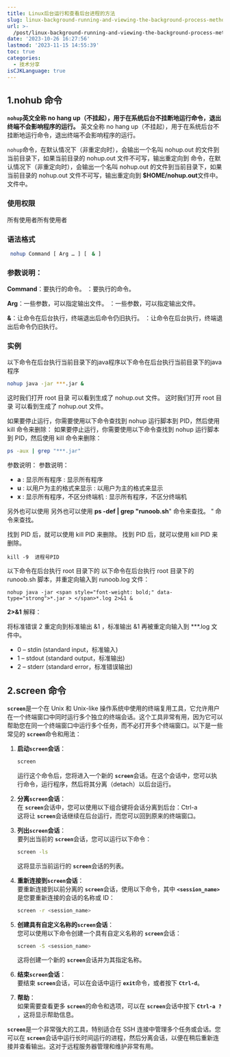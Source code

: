 ```yaml
---
title: Linux后台运行和查看后台进程的方法
slug: linux-background-running-and-viewing-the-background-process-method-zhs2a7
url: >-
  /post/linux-background-running-and-viewing-the-background-process-method-zhs2a7.html
date: '2023-10-26 16:27:56'
lastmod: '2023-11-15 14:55:39'
toc: true
categories:
  - 技术分享
isCJKLanguage: true
---
```




## 1.nohub 命令

​<span style="font-weight: bold;" data-type="strong">`nohup`</span>​<span style="font-weight: bold;" data-type="strong">英文全称 no hang up（不挂起），用于在系统后台不挂断地运行命令，退出终端不会影响程序的运行。</span> 英文全称 no hang up（不挂起），用于在系统后台不挂断地运行命令，退出终端不会影响程序的运行。

​<span style="font-weight: bold;" data-type="strong"></span>`nohup`<span style="font-weight: bold;" data-type="strong"></span>​<span style="font-weight: bold;" data-type="strong"></span>命令，在默认情况下（非重定向时），会输出一个名叫 nohup.out 的文件到当前目录下，如果当前目录的 nohup.out 文件不可写，输出重定向到 <span style="font-weight: bold;" data-type="strong"></span> 命令，在默认情况下（非重定向时），会输出一个名叫 nohup.out 的文件到当前目录下，如果当前目录的 nohup.out 文件不可写，输出重定向到  <span style="font-weight: bold;" data-type="strong">$HOME/nohup.out</span>​ <span style="font-weight: bold;" data-type="strong"></span> 文件中。<span style="font-weight: bold;" data-type="strong"></span>  文件中。

### <span style="font-weight: bold;" data-type="strong">使用权限</span>

<span style="font-weight: bold;" data-type="strong"></span>所有使用者<span style="font-weight: bold;" data-type="strong"></span>所有使用者

### <span style="font-weight: bold;" data-type="strong">语法格式</span>

```bash
 nohup Command [ Arg … ] [　& ]
```

### <span style="font-weight: bold;" data-type="strong">参数说明：</span>

<span style="font-weight: bold;" data-type="strong">Command</span>​ <span style="font-weight: bold;" data-type="strong"></span>：要执行的命令。<span style="font-weight: bold;" data-type="strong"></span> ：要执行的命令。

<span style="font-weight: bold;" data-type="strong">Arg</span>​ <span style="font-weight: bold;" data-type="strong"></span>：一些参数，可以指定输出文件。<span style="font-weight: bold;" data-type="strong"></span> ：一些参数，可以指定输出文件。

 <span style="font-weight: bold;" data-type="strong">&amp;</span>​ <span style="font-weight: bold;" data-type="strong"></span>：让命令在后台执行，终端退出后命令仍旧执行。<span style="font-weight: bold;" data-type="strong"></span> ：让命令在后台执行，终端退出后命令仍旧执行。

### <span style="font-weight: bold;" data-type="strong">实例</span>

<span style="font-weight: bold;" data-type="strong"></span>以下命令在后台执行当前目录下的java程序<span style="font-weight: bold;" data-type="strong"></span>以下命令在后台执行当前目录下的java程序

```bash
nohup java -jar ***.jar &
```

<span style="font-weight: bold;" data-type="strong"></span>这时我们打开 root 目录 可以看到生成了 nohup.out 文件。<span style="font-weight: bold;" data-type="strong"></span> 这时我们打开 root 目录 可以看到生成了 nohup.out 文件。

<span style="font-weight: bold;" data-type="strong"></span>如果要停止运行，你需要使用以下命令查找到 nohup 运行脚本到 PID，然后使用 kill 命令来删除：<span style="font-weight: bold;" data-type="strong"></span> 如果要停止运行，你需要使用以下命令查找到 nohup 运行脚本到 PID，然后使用 kill 命令来删除：

```bash
ps -aux | grep "***.jar"
```

<span style="font-weight: bold;" data-type="strong"></span>参数说明：<span style="font-weight: bold;" data-type="strong"></span> 参数说明：

* <span style="font-weight: bold;" data-type="strong">a</span>​ <span style="font-weight: bold;" data-type="strong"></span> : 显示所有程序<span style="font-weight: bold;" data-type="strong"></span> : 显示所有程序
* <span style="font-weight: bold;" data-type="strong">u</span>​ <span style="font-weight: bold;" data-type="strong"></span> : 以用户为主的格式来显示<span style="font-weight: bold;" data-type="strong"></span> : 以用户为主的格式来显示
* <span style="font-weight: bold;" data-type="strong">x</span>​ <span style="font-weight: bold;" data-type="strong"></span> : 显示所有程序，不区分终端机<span style="font-weight: bold;" data-type="strong"></span> : 显示所有程序，不区分终端机

<span style="font-weight: bold;" data-type="strong"></span>另外也可以使用 <span style="font-weight: bold;" data-type="strong"></span> 另外也可以使用 <span style="font-weight: bold;" data-type="strong">ps -def | grep &quot;runoob.sh</span>​ <span style="font-weight: bold;" data-type="strong"></span>&quot; 命令来查找。<span style="font-weight: bold;" data-type="strong"></span> " 命令来查找。

<span style="font-weight: bold;" data-type="strong"></span>找到 PID 后，就可以使用 kill PID 来删除。<span style="font-weight: bold;" data-type="strong"></span> 找到 PID 后，就可以使用 kill PID 来删除。

```
kill -9  进程号PID
```

<span style="font-weight: bold;" data-type="strong"></span>以下命令在后台执行 root 目录下的 <span style="font-weight: bold;" data-type="strong"></span> 以下命令在后台执行 root 目录下的 <span style="font-weight: bold;" data-type="strong"></span>runoob.sh<span style="font-weight: bold;" data-type="strong"></span> 脚本，并重定向输入到 runoob.log 文件：

```
nohup java -jar <span style="font-weight: bold;" data-type="strong">*.jar > </span>*.log 2>&1 &
```

<span style="font-weight: bold;" data-type="strong">2&gt;&amp;1</span> 解释：

将标准错误 2 重定向到标准输出 &1 ，标准输出 &1 再被重定向输入到 ***.log 文件中。

* 0 – stdin (standard input，标准输入)
* 1 – stdout (standard output，标准输出)
* 2 – stderr (standard error，标准错误输出)

## 2.screen 命令

​<span style="font-weight: bold;" data-type="strong">`screen`</span>​ 是一个在 Unix 和 Unix-like 操作系统中使用的终端复用工具，它允许用户在一个终端窗口中同时运行多个独立的终端会话。这个工具非常有用，因为它可以帮助您在同一个终端窗口中运行多个任务，而不必打开多个终端窗口。以下是一些常见的 <span style="font-weight: bold;" data-type="strong">`screen`</span>​ 命令和用法：

1. <span style="font-weight: bold;" data-type="strong">启动 </span>​<span style="font-weight: bold;" data-type="strong">`screen`</span>​ <span style="font-weight: bold;" data-type="strong"> 会话</span>​<span style="font-weight: bold;" data-type="strong"></span><span style="font-weight: bold;" data-type="strong"></span> ：

    ```bash
    screen
    ```

    运行这个命令后，您将进入一个新的 <span style="font-weight: bold;" data-type="strong">`screen`</span>​ 会话。在这个会话中，您可以执行命令，运行程序，然后将其分离（detach）以后台运行。
2. <span style="font-weight: bold;" data-type="strong">分离 </span>​<span style="font-weight: bold;" data-type="strong">`screen`</span>​ <span style="font-weight: bold;" data-type="strong"> 会话</span>​<span style="font-weight: bold;" data-type="strong"></span><span style="font-weight: bold;" data-type="strong"></span> ：  
    在 <span style="font-weight: bold;" data-type="strong">`screen`</span>​ 会话中，您可以使用以下组合键将会话分离到后台：Ctrl-a  
    这将让 <span style="font-weight: bold;" data-type="strong">`screen`</span>​ 会话继续在后台运行，而您可以回到原来的终端窗口。
3. <span style="font-weight: bold;" data-type="strong">列出 </span>​<span style="font-weight: bold;" data-type="strong">`screen`</span>​ <span style="font-weight: bold;" data-type="strong"> 会话</span>​<span style="font-weight: bold;" data-type="strong"></span><span style="font-weight: bold;" data-type="strong"></span> ：  
    要列出当前的 <span style="font-weight: bold;" data-type="strong">`screen`</span>​ 会话，您可以运行以下命令：

    ```bash
    screen -ls
    ```

    这将显示当前运行的 <span style="font-weight: bold;" data-type="strong">`screen`</span>​ 会话的列表。
4. <span style="font-weight: bold;" data-type="strong">重新连接到 </span>​<span style="font-weight: bold;" data-type="strong">`screen`</span>​ <span style="font-weight: bold;" data-type="strong"> 会话</span>​<span style="font-weight: bold;" data-type="strong"></span><span style="font-weight: bold;" data-type="strong"></span> ：  
    要重新连接到以前分离的 <span style="font-weight: bold;" data-type="strong">`screen`</span>​ 会话，使用以下命令，其中  <span style="font-weight: bold;" data-type="strong">`<session_name>`</span> ​ 是您要重新连接的会话的名称或 ID：

    ```bash
    screen -r <session_name>
    ```
5. <span style="font-weight: bold;" data-type="strong">创建具有自定义名称的 </span>​<span style="font-weight: bold;" data-type="strong">`screen`</span>​ <span style="font-weight: bold;" data-type="strong"> 会话</span>​<span style="font-weight: bold;" data-type="strong"></span><span style="font-weight: bold;" data-type="strong"></span> ：  
    您可以使用以下命令创建一个具有自定义名称的 <span style="font-weight: bold;" data-type="strong">`screen`</span>​ 会话：

    ```bash
    screen -S <session_name>
    ```

    这将创建一个新的 <span style="font-weight: bold;" data-type="strong">`screen`</span>​ 会话并为其指定名称。
6. <span style="font-weight: bold;" data-type="strong">结束 </span>​<span style="font-weight: bold;" data-type="strong">`screen`</span>​ <span style="font-weight: bold;" data-type="strong"> 会话</span>​<span style="font-weight: bold;" data-type="strong"></span><span style="font-weight: bold;" data-type="strong"></span> ：  
    要结束 <span style="font-weight: bold;" data-type="strong">`screen`</span>​ 会话，可以在会话中运行 <span style="font-weight: bold;" data-type="strong">`exit`</span>​ 命令，或者按下 <span style="font-weight: bold;" data-type="strong">`Ctrl-d`</span>​<span style="font-weight: bold;" data-type="strong"></span><span style="font-weight: bold;" data-type="strong"></span> 。
7. <span style="font-weight: bold;" data-type="strong">帮助</span>​<span style="font-weight: bold;" data-type="strong"></span><span style="font-weight: bold;" data-type="strong"></span> ：  
    如果需要查看更多 <span style="font-weight: bold;" data-type="strong">`screen`</span>​ 的命令和选项，可以在 <span style="font-weight: bold;" data-type="strong">`screen`</span>​ 会话中按下 <span style="font-weight: bold;" data-type="strong">`Ctrl-a ?`</span> ​，这将显示帮助信息。

​<span style="font-weight: bold;" data-type="strong">`screen`</span>​ 是一个非常强大的工具，特别适合在 SSH 连接中管理多个任务或会话。您可以在 <span style="font-weight: bold;" data-type="strong">`screen`</span>​ 会话中运行长时间运行的进程，然后分离会话，以便在稍后重新连接并查看输出。这对于远程服务器管理和维护非常有用。

‍
